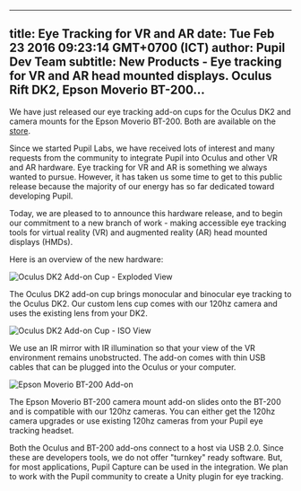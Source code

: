 ---
 title: Eye Tracking for VR and AR
 date: Tue Feb 23 2016 09:23:14 GMT+0700 (ICT)
 author: Pupil Dev Team
 subtitle: New Products - Eye tracking for VR and AR head mounted displays. Oculus Rift DK2, Epson Moverio BT-200...
 ---

We have just released our eye tracking add-on cups for the Oculus DK2 and camera mounts for the Epson Moverio BT-200. Both are available on the [store](/store#products).

Since we started Pupil Labs, we have received lots of interest and many requests from the community to integrate Pupil into Oculus and other VR and AR hardware. Eye tracking for VR and AR is something we always wanted to pursue. However, it has taken us some time to get to this public release because the majority of our energy has so far dedicated toward developing Pupil. 

Today, we are pleased to to announce this hardware release, and to begin our commitment to a new branch of work - making accessible eye tracking tools for virtual reality (VR) and augmented reality (AR) head mounted displays (HMDs). 

Here is an overview of the new hardware:

<img src="../../../../media/images/additional_products/web/addon_oculus_dk2.png" class='Feature-image' alt="Oculus DK2 Add-on Cup - Exploded View">

The Oculus DK2 add-on cup brings monocular and binocular eye tracking to the Oculus DK2. Our custom lens cup comes with our 120hz camera and uses the existing lens from your DK2. 

<img src="../../../../media/images/additional_products/web/addon_oculus_dk2_iso.png" class='Feature-image' alt="Oculus DK2 Add-on Cup - ISO View">

We use an IR mirror with IR illumination so that your view of the VR environment remains unobstructed. The add-on comes with thin USB cables that can be plugged into the Oculus or your computer. 

<img src="../../../../media/images/additional_products/web/addon_epson_bt200a.png" class='Feature-image' alt="Epson Moverio BT-200 Add-on">

The Epson Moverio BT-200 camera mount add-on slides onto the BT-200 and is compatible with our 120hz cameras. You can either get the 120hz camera upgrades or use existing 120hz cameras from your Pupil eye tracking headset. 

Both the Oculus and BT-200 add-ons connect to a host via USB 2.0. Since these are developers tools, we do not offer "turnkey" ready software. But, for most applications, Pupil Capture can be used in the integration. We plan to work with the Pupil community to create a Unity plugin for eye tracking.
